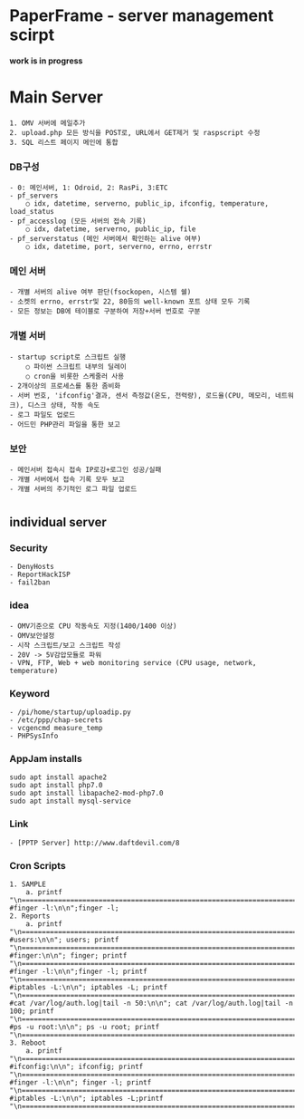 # PaperFrame - server management scirpt

#### work is in progress

#

# Main Server
	1. OMV 서버에 메일추가
	2. upload.php 모든 방식을 POST로, URL에서 GET제거 및 raspscript 수정
	3. SQL 리스트 페이지 메인에 통합

### DB구성
	- 0: 메인서버, 1: Odroid, 2: RasPi, 3:ETC
	- pf_servers
		○ idx, datetime, serverno, public_ip, ifconfig, temperature, load_status
	- pf_accesslog (모든 서버의 접속 기록)
		○ idx, datetime, serverno, public_ip, file
	- pf_serverstatus (메인 서버에서 확인하는 alive 여부)
		○ idx, datetime, port, serverno, errno, errstr

### 메인 서버
	- 개별 서버의 alive 여부 판단(fsockopen, 시스템 쉘)
	- 소켓의 errno, errstr및 22, 80등의 well-known 포트 상태 모두 기록
	- 모든 정보는 DB에 테이블로 구분하여 저장+서버 번호로 구분

### 개별 서버
	- startup script로 스크립트 실행
		○ 파이썬 스크립트 내부의 딜레이
		○ cron을 비롯한 스케줄러 사용
	- 2개이상의 프로세스를 통한 좀비화
	- 서버 번호, 'ifconfig'결과, 센서 측정값(온도, 전력량), 로드율(CPU, 메모리, 네트워크), 디스크 상태, 작동 속도
	- 로그 파일도 업로드
	- 어드민 PHP관리 파일을 통한 보고

### 보안
	- 메인서버 접속시 접속 IP로깅+로그인 성공/실패
	- 개별 서버에서 접속 기록 모두 보고
	- 개별 서버의 주기적인 로그 파일 업로드

#

## individual server

### Security
	- DenyHosts
	- ReportHackISP
	- fail2ban

### idea
	- OMV기준으로 CPU 작동속도 지정(1400/1400 이상)
	- OMV보안설정
	- 시작 스크립트/보고 스크립트 작성
	- 20V -> 5V감압모듈로 파워
	- VPN, FTP, Web + web monitoring service (CPU usage, network, temperature)
	
### Keyword
	- /pi/home/startup/uploadip.py
	- /etc/ppp/chap-secrets
	- vcgencmd measure_temp
	- PHPSysInfo

### AppJam installs
	sudo apt install apache2
	sudo apt install php7.0
	sudo apt install libapache2-mod-php7.0
	sudo apt install mysql-service
	
### Link
	- [PPTP Server] http://www.daftdevil.com/8

### Cron Scripts
	1. SAMPLE
		a. printf "\n===============================================================================\n #finger -l:\n\n";finger -l;
	2. Reports
		a. printf "\n===============================================================================\n #users:\n\n"; users; printf "\n===============================================================================\n #finger:\n\n"; finger; printf "\n===============================================================================\n #finger -l:\n\n";finger -l; printf "\n===============================================================================\n #iptables -L:\n\n"; iptables -L; printf "\n===============================================================================\n #cat /var/log/auth.log|tail -n 50:\n\n"; cat /var/log/auth.log|tail -n 100; printf "\n===============================================================================\n #ps -u root:\n\n"; ps -u root; printf "\n===============================================================================\n\n";
	3. Reboot
		a. printf "\n===============================================================================\n #ifconfig:\n\n"; ifconfig; printf "\n===============================================================================\n #finger -l:\n\n"; finger -l; printf "\n===============================================================================\n #iptables -L:\n\n"; iptables -L;printf "\n===============================================================================\n\n";

